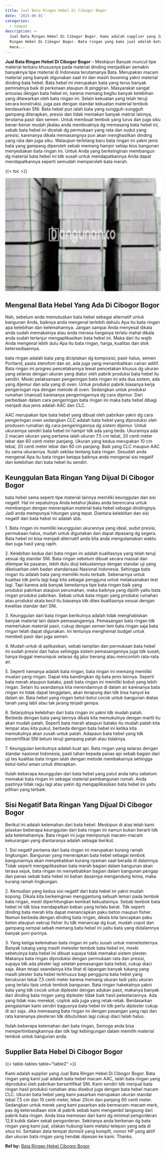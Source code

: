 ```yaml
---
title: Jual Bata Ringan Hebel Di Cibogor Bogor
date: '2025-06-01'
categories:
  - tempat
description: >-
  Jual Bata Ringan Hebel Di Cibogor Bogor. Kami adalah supplier yang Jual Bata
  Ringan Hebel Di Cibogor Bogor. Bata ringan yang kami jual adalah bata hebel
  maca...
---
```


**Jual Bata Ringan Hebel Di Cibogor Bogor** – Meskipun Banyak muncul tipe material terbaru khususnya pada material dinding menjadikan semakin banyaknya tipe material di Indonesia terutamanya Bata. Merupakan macam material yang banyak digunakan saat ini dan masih booming yakni material dinding bata hebel. Bata hebel ini merupakan bata yang terus banyak peminatnya baik di perkotaan ataupun di pinggiran. Masyarakat sangat antusias dengan bata hebel ini, karena memang begitu banyak kelebihan yang ditawarkan oleh bata ringan ini. Selain kekuatan yang telah teruji secara konstruksi, juga pas dengan standar kekuatan material tembok berdasarkan SNI. Bata hebel pun ialah bata yang sungguh-sungguh gampang diterapkan, presisi dan tidak memakan banyak matrial lainnya, terutama pasir dan semen. Untuk membuat tembok yang lurus dan juga siku benar-benar mudah jikalau anda membuatnya dg memasang bata hebel ini, sebab bata hebel ini dicetak dg permukaan yang rata dan sudut yang presisi, karenanya dikala memasangnya pun akan menghasilkan dinding yang rata dan juga siku. Walaupun terbilang baru bata ringan ini yakni jenis bata yang gampang diperoleh sebab memang hampir setiap kios bangunan menyediakan bata ringan ini. Untuk Anda yang berkeinginan membangun dg material bata hebel ini tdk susah untuk mendapatkannya Anda dapat mendapatkannya seperti semudah memperoleh bata merah.

{{< toc >}}

![Jual Bata Ringan Hebel Di Cibogor Bogor](/images/jual-hebel-murah-23.png)

## Mengenal Bata Hebel Yang Ada Di Cibogor Bogor

Nah, sebelum anda memutuskan bata hebel sebagai alternatif untuk bangunan Anda, baiknya anda mengenal terlebih dahulu Apa itu bata ringan apa kelebihan dan kelemahannya. Jangan sampai Anda menyesal dikala anda sudah memakainya atau anda merasa harganya terlalu mahal dikala anda sudah terlanjur mengaplikasikan bata hebel ini. Maka dari itu wajib Anda mengenal lebih dulu Apa itu bata ringan, harga, kualitas dan stok ketersediaannya.

bata ringan adalah bata yang diciptakan dg komposisi; pasir halus, semen Portland, pasta sterofom dan air, ada juga yang menambahkan cairan aditif. Bata ringan ini progres pencetakannya lewat pencetakan khusus dg ukuran yang selaras dengan ukuran yang diatur oleh pabrik produksi bata hebel itu sendiri. Meski pelaksanaan pengeringan bata ringan ini ada dua sistem, ada yang dijemur dan ada yang di oven. Untuk produksi pabrik biasanya kerja pengeringan nya dengan metode di oven. Sedangkan untuk produksi rumahan (manual) karenanya pengeringannya dg cara dijemur. Dari perbedaan dalam cara pengeringan bata ringan ini maka bata hebel dibagi menjadi dua jenis adalah AAC dan CLC.

AAC merupakan tipe bata hebel yang dibuat oleh pabrikan yakni dg cara pengeringan oven sedangkan CLC adalah bata hebel yang diproduksi oleh produsen rumahan dg cara pengeringannya dg sistem dijemur. Untuk ukurannya sendiri bata hebel ini hampir tdk ada yang beda. Ukurannya ada 2 macam ukuran yang pertama ialah ukuran 7.5 cm tebal, 20 centi meter lebar dan 60 centi meter panjang. Ukuran yang kedua merupakan 10 cm tebal, 20 centi meter lebar dan 60 cm panjang. Baik yang CLC maupun AAC itu sama ukurannya. Itulah sekilas tentang bata ringan. Sesudah anda mengenal Apa itu bata ringan betapa baiknya anda mengenal sisi negatif dan kelebihan dari bata hebel itu sendiri.

## Keunggulan Bata Ringan Yang Dijual Di Cibogor Bogor

bata hebel sama seperti tipe material lainnya memiliki keunggulan dan sisi negatif. Hal ini sepatutnya Anda ketahui jikalau anda berencana untuk membangun dengan menerapkan material bata hebel sebagai dindingnya. Jadi anda mempunyai hitungan yang tepat. Diantara kelebihan dan sisi negatif dari bata hebel ini adalah sbb.

1\. Bata ringan ini memiliki keunggulan ukurannya yang ideal, sudut presisi, permukaan halus, mudah untuk digunakan dan dapat dipasang dg segera. Bata hebel ini bisa menjadi alternatif anda bila anda mengutamakan waktu dan juga hasil yang rapih.

2\. Kelebihan kedua dari bata ringan ini adalah kualitasnya yang telah teruji sesuai dg standar SNI. Bata ringan sebelum dibuat secara massal dan dilempar ke pasaran, lebih dulu diuji kekuatannya dengan standar uji yang dikeluarkan oleh badan standarisasi Nasional Indonesia. Sehingga bata ringan itu adalah bata yang memiliki mutu terbaik. Sebenarnya untuk kualitas tdk perlu lagi bagi kita sebagai pengguna untuk melaksanakan test lagi. Tapi karena ada banyak beredarnya tipe bata ringan baik yang produksi pabrikan ataupun perumahan, maka baiknya yang dipilih yaitu bata ringan produksi pabrikan. Sebab untuk bata ringan yang produksi rumahan atau produksi skala kecil itu biasanya tdk dites kualitasnya sesuai dengan kwalitas standar dari SNI.

3\. Keunggulan dari bata ringan berikutnya adalah tidak menghabiskan banyak material lain dalam pemasangannya. Pemasangan bata ringan tdk memerlukan material pasir, cukup dengan semen lem bata ringan saja bata ringan telah dapat digunakan. Ini tentunya menghemat budget untuk membeli pasir dan juga semen.

4\. Mudah untuk di aplikasikan, sebab tampilan dan permukaan bata hebel ini sudah presisi dan halus sehingga sistem pemasangannya juga tdk susah, hanya tinggal menumpuk selaras dg jalur benang atau mencontoh rata-rata air.

5\. Seperti namanya adalah bata ringan, bata ringan ini memang memiliki muatan yang ringan. Dapat kita bandingkan dg bata jenis lainnya. Seperti bata merah ataupun batako, pasti bata ringan ini memiliki bobot yang lebih ringan. Selain itu seandainya kita merendamnya di dalam air karenanya bata ringan ini tidak dapat tenggelam, akan terapung dan tdk bisa hanyut ke dalam air. Bata hebel yang ringan betul-betul cocok untuk bangunan diatas tanah yang labil atau tak jarang terjadi gempa.

6\. Selanjutnya kelebihan dari bata ringan ini yakni tdk mudah patah. Berbeda dengan bata yang lainnya dikala kita memukulnya dengan martil itu akan mudah patah. Seperti bata merah ataupun batako itu mudah patah kita lempar atau kita pukul, berbeda dengan bata hebel ini ketika kita memukulnya akan susah untuk patah. Adapaun bata hebel yang tdk bersertifikat SNI belum teruji gampang patah atau tidaknya.

7\. Keunggulan berikutnya adalah kuat api. Bata ringan yang selaras dengan standar nasional Indonesia, pasti tahan kepada panas api sebab bagian dari uji tes kualitas bata ringan ialah dengan metode membakarnya sehingga betul-betul aman untuk diterapkan.

Itulah beberapa keunggulan dari bata hebel yang patut anda tahu sebelum memakai bata ringan ini sebagai material pembangunan rumah. Anda pastinya tidak ragu lagi atau yakin dg mengaplikasikan bata hebel ini yaitu pilihan yang terbaik.

## Sisi Negatif Bata Ringan Yang Dijual Di Cibogor Bogor

Berikut ini adalah kelemahan dari bata hebel. Meskipun di atas telah kami jelaskan beberapa keunggulan dari bata ringan ini namun bukan berarti tdk ada kelemahannya. Bata ringan ini juga mempunyai macam-macam kekurangan yang diantaranya adalah sebagai berikut.

1\. Sisi negatif pertama dari bata ringan ini merupakan kurang ramah lingkungan. Bangunan yang menerapkan bata hebel sebagai tembok bangunannya akan menyebabkan kurang nyaman saat berada di dalamnya. Tidak seperti mengaplikasikan bata merah bagian dalam bangunan akan terasa sejuk, bata ringan ini menyebabkan bagian dalam bangunan pengap dan panas sebab bata hebel ini bahan dasarnya mengandung kimia, maka kurang ramah lingkungan.

2\. Kemudian yang kedua sisi negatif dari bata hebel ini yakni mudah kopong. Dikala kita berkeinginan menggantung sebuah lemari pada tembok bata ringan, mesti diperhitungkan kembali kekuatannya. Sebab tembok bata hebel ini tdk bisa mendapatkan beban yang terlalu berat. Tdk seperti dinding bata merah kita dapat menancapkan paku beton maupun fisher. Namun berbeda dengan dinding bata ringan, dikala kita tancapkan paku beton ataupun sekrup fisher itu tdk menancap dg kuat, mudah copot dan gampang sempal sebab memang bata hebel ini yaitu bata yang didalamnya banyak pori-porinya.

3\. Yang ketiga kelemahan bata ringan ini yaitu susah untuk memelesternya. Banyak tukang yang masih melester tembok bata hebel ini, meski sebetulnya bata hebel ini dibuat supaya tidak memakai sistem plester. Makanya bata ringan diproduksi dengan permukaan rata dan presisi, supaya tdk ada plester lagi setelah pemasangan bata hebel, cukup diaci saja. Akan tetapi seandainya kita lihat di lapangan banyak tukang yang masih plester bata hebel terkhusus bagi pengguna bata hebel yang berukuran tebal 7,5 centi meter karena memang ukuran tadi yaitu ukuran yang terlalu tipis untuk tembok bangunan. Bata ringan hakekatnya yakni bata yang tdk cocok untuk diplester dengan adukan pasir, makanya banyak dari dinding bata ringan yang diplester tidak baik hasil pelestariannya. Ada yang tidak mau merekat, coplok ada juga yang retak-retak. Berdasarkan pengalaman kami sendiri bagusnya bata hebel ini tdk perlu diplester cukup di aci saja. Jika memasang bata ringan ini dengan pasangan yang rapi dan rata karenanya plesteran tdk dibutuhkan lagi cukup diaci telah halus.

Itulah beberapa kelemahan dari bata ringan, Semoga anda bisa mempertimbangkannya dan tdk lagi kebingungan dalam memilih material tembok untuk bangunan anda.

## Supplier Bata Hebel Di Cibogor Bogor

{{< table-tables table="table2" >}}

Kami adalah supplier yang Jual Bata Ringan Hebel Di Cibogor Bogor. Bata ringan yang kami jual adalah bata hebel macam AAC, ialah bata ringan yang diproduksi oleh pabrikan bersertifikat SNI. Kami sendiri tdk menjual bata ringan hasil produksi rumahan atau disebut juga dengan bata hebel macam CLC. Ukuran bata hebel yang kami pasarkan merupakan ukuran standar tebal 7,5 cm dan 10 centi meter, lebar 20cm dan panjang 60 centi meter. Sedangkan untuk merek yang kami pasarkan ada bermacam-macam merk, pas dg ketersediaan stok di pabrik sebab kami mengambil langsung dari pabrik bata ringan. Anda bisa memesan dari kami dg minimal pengorderan 12,6 kubik dalam sekali pengorderan. Sekiranya anda berkenan dg bata ringan yang kami jual, silakan hubungi kami melalui telepon yang ada di situs ini. Sertakan data tempat domisili yang komplit, nomor HP yang aktif dan ukuran bata ringan yang hendak dipesan ke kami. Thanks.

**Ref by:** [Bata Ringan Hebel Cibogor Bogor](https://id.wikipedia.org/wiki/Bata)
